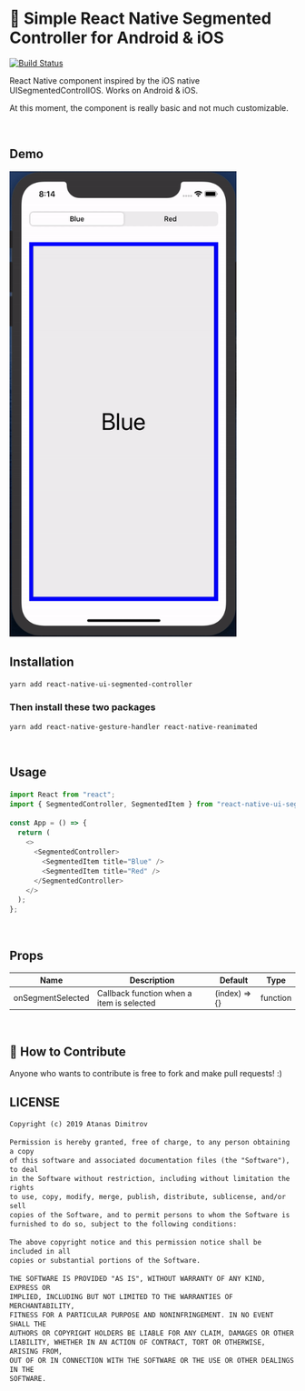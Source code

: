 # 🚀 Simple React Native Segmented Controller for Android & iOS

[![Build Status](https://travis-ci.com/Seishin/react-native-ui-segmented-controller.svg?token=pkqXMMFqxb7ui46CxL6b&branch=master)](https://travis-ci.com/Seishin/react-native-ui-segmented-controller)

React Native component inspired by the iOS native UISegmentedControlIOS.
Works on Android & iOS.

At this moment, the component is really basic and not much customizable.

<br />

## Demo

<img src="https://github.com/Seishin/react-native-ui-segmented-controller/raw/master/Example/screenshots/demo.gif" width="400" />

<br />

## Installation

```shell
yarn add react-native-ui-segmented-controller
```

### Then install these two packages

```shell
yarn add react-native-gesture-handler react-native-reanimated
```

<br />

## Usage

```javascript
import React from "react";
import { SegmentedController, SegmentedItem } from "react-native-ui-segmented-controller";

const App = () => {
  return (
    <>
      <SegmentedController>
        <SegmentedItem title="Blue" />
        <SegmentedItem title="Red" />
      </SegmentedController>
    </>
  );
};
```

<br />

## Props

| Name              | Description                               | Default       | Type     |
| ----------------- | ----------------------------------------- | ------------- | -------- |
| onSegmentSelected | Callback function when a item is selected | (index) => {} | function |

<br />

## 👏 How to Contribute

Anyone who wants to contribute is free to fork and make pull requests! :)

## LICENSE

```
Copyright (c) 2019 Atanas Dimitrov

Permission is hereby granted, free of charge, to any person obtaining a copy
of this software and associated documentation files (the "Software"), to deal
in the Software without restriction, including without limitation the rights
to use, copy, modify, merge, publish, distribute, sublicense, and/or sell
copies of the Software, and to permit persons to whom the Software is
furnished to do so, subject to the following conditions:

The above copyright notice and this permission notice shall be included in all
copies or substantial portions of the Software.

THE SOFTWARE IS PROVIDED "AS IS", WITHOUT WARRANTY OF ANY KIND, EXPRESS OR
IMPLIED, INCLUDING BUT NOT LIMITED TO THE WARRANTIES OF MERCHANTABILITY,
FITNESS FOR A PARTICULAR PURPOSE AND NONINFRINGEMENT. IN NO EVENT SHALL THE
AUTHORS OR COPYRIGHT HOLDERS BE LIABLE FOR ANY CLAIM, DAMAGES OR OTHER
LIABILITY, WHETHER IN AN ACTION OF CONTRACT, TORT OR OTHERWISE, ARISING FROM,
OUT OF OR IN CONNECTION WITH THE SOFTWARE OR THE USE OR OTHER DEALINGS IN THE
SOFTWARE.
```

